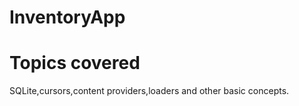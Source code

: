 # InventoryApp

# Topics covered

SQLite,cursors,content providers,loaders and other basic concepts.
